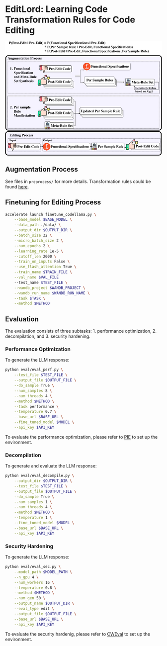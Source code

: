 # EditLord: Learning Code Transformation Rules for Code Editing

![workflow](imgs/workflow.png)

## Augmentation Process
See files in `preprocess/` for more details.
Transformation rules could be found [here](https://drive.google.com/drive/folders/1_r1sPe_8nKpmUQttGP4DRZTgdm1CiJg2?usp=drive_link).


## Finetuning for Editing Process
```bash
accelerate launch finetune_codellama.py \
    --base_model $BASE_MODEL \
    --data_path ./data/ \
    --output_dir $OUTPUT_DIR \
    --batch_size 32 \
    --micro_batch_size 2 \
    --num_epochs 2 \
    --learning_rate 1e-5 \
    --cutoff_len 2000 \
    --train_on_inputs False \
    --use_flash_attention True \
    --train_name $TRAIN_FILE \
    --val_name $VAL_FILE
    --test_name $TEST_FILE \
    --wandb_project $WANDB_PROJECT \
    --wandb_run_name $WANDB_RUN_NAME \
    --task $TASK \
    --method $METHOD 
```
## Evaluation
The evaluation consists of three subtasks: 1. performance optimization, 2. decompilation, and 3. security hardening.

### Performance Optimization
To generate the LLM response:
```bash
python eval/eval_perf.py \
    --test_file $TEST_FILE \
    --output_file $OUTPUT_FILE \
    --do_sample True \
    --num_samples 8 \
    --num_threads 4 \
    --method $METHOD \
    --task performance \
    --temperature 0.7 \
    --base_url $BASE_URL \
    --fine_tuned_model $MODEL \
    --api_key $API_KEY
```

To evaluate the performance optimization, please refer to [PIE](https://github.com/LearningOpt/pie) to set up the environment.


### Decompilation
To generate and evaluate the LLM response:
```bash
python eval/eval_decompile.py \
    --output_dir $OUTPUT_DIR \
    --test_file $TEST_FILE \
    --output_file $OUTPUT_FILE \
    --do_sample True \
    --num_samples 1 \
    --num_threads 4 \
    --method $METHOD \
    --temperature 1 \
    --fine_tuned_model $MODEL \
    --base_url $BASE_URL \
    --api_key $API_KEY
```

### Security Hardening
To generate the LLM response:
```bash
python eval/eval_sec.py \
    --model_path $MODEL_PATH \
    --n_gpu 4 \
    --num_workers 16 \
    --temperature 0.8 \
    --method $METHOD \
    --num_gen 50 \
    --output_name $OUTPUT_DIR \
    --eval_type edit \
    --output_file $OUTPUT_FILE \
    --base_url $BASE_URL \
    --api_key $API_KEY
```

To evaluate the security hardenig, please refer to [CWEval](https://github.com/Co1lin/CWEval) to set up the environment.


